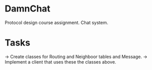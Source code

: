 # DamnChat
Protocol design course assignment. Chat system.

# Tasks
-> Create classes for Routing and Neighboor tables and Message.
-> Implement a client that uses these the classes above.

